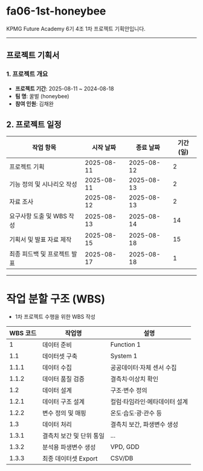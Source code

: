 # fa06-1st-honeybee
KPMG Future Academy 6기 4조 1차 프로젝트 기획안입니다.

---

## 프로젝트 기획서

### 1. 프로젝트 개요
- **프로젝트 기간**: 2025-08-11 ~ 2024-08-18
- **팀 명**: 꿀벌 (honeybee)
- **참여 인원**: 김채완

## 2. 프로젝트 일정
| 작업 항목                  | 시작 날짜   | 종료 날짜   | 기간(일) |
|---------------------------|------------|------------|---------|
| 프로젝트 기획              | 2025-08-11 | 2025-08-12 | 2       |
| 기능 정의 및 시나리오 작성 | 2025-08-11 | 2025-08-13 | 2       |
| 자료 조사                 | 2025-08-12 | 2025-08-13 | 2       |
| 요구사항 도출 및 WBS 작성   | 2025-08-13 | 2025-08-14 | 14       |
| 기획서 및 발표 자료 제작   | 2025-08-15 | 2025-08-18 | 15      |
| 최종 피드백 및 프로젝트 발표| 2025-08-17 | 2025-08-18 | 1       |

---------------------------------

# 작업 분할 구조 (WBS)
- 1차 프로젝트 수행을 위한 WBS 작성
  
| WBS 코드 | 작업명            | 설명               |
| ------ | -------------- | ---------------- |
| 1      | 데이터 준비         | Function 1       |
| 1.1    | 데이터셋 구축        | System 1         |
| 1.1.1  | 데이터 수집         | 공공데이터·자체 센서 수집   |
| 1.1.2  | 데이터 품질 검증      | 결측치·이상치 확인       |
| 1.2    | 데이터 설계         | 구조·변수 정의         |
| 1.2.1  | 데이터 구조 설계      | 컬럼·타임라인·메타데이터 설계 |
| 1.2.2  | 변수 정의 및 매핑     | 온도·습도·광·관수 등     |
| 1.3    | 데이터 처리         | 결측치 보간, 파생변수 생성  |
| 1.3.1  | 결측치 보간 및 단위 통일 | ...              |
| 1.3.2  | 분석용 파생변수 생성    | VPD, GDD         |
| 1.3.3  | 최종 데이터셋 Export | CSV/DB           |
